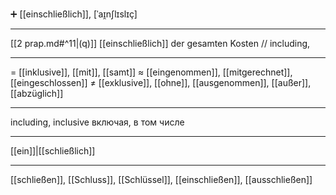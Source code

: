 ➕ [[einschließlich]], [ˈaɪ̯nʃlɪslɪç]

---
[[2 prap.md#^11|(q)]] [[einschließlich]] der gesamten Kosten // including, 

---
= [[inklusive]], [[mit]], [[samt]]
≈ [[eingenommen]], [[mitgerechnet]], [[eingeschlossen]]
≠ [[exklusive]], [[ohne]], [[ausgenommen]], [[außer]], [[abzüglich]]

---
including, inclusive
включая, в том числе

---
[[ein]]|[[schließlich]]

---
[[schließen]], [[Schluss]], [[Schlüssel]], [[einschließen]], [[ausschließen]]
